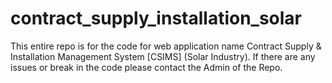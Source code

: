 # contract_supply_installation_solar
This entire repo is for the code for web application name Contract Supply &amp; Installation Management System [CSIMS] (Solar Industry). If there are any issues or break in the code please contact the Admin of the Repo.
